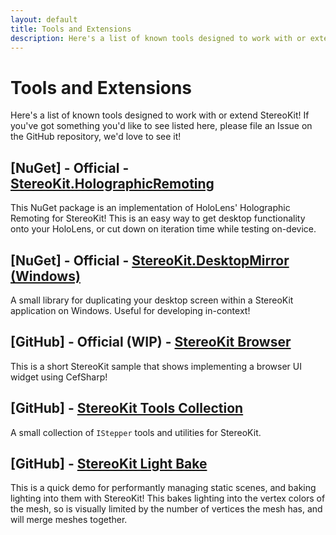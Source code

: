 ```yaml
---
layout: default
title: Tools and Extensions
description: Here's a list of known tools designed to work with or extend StereoKit! If you've got something you'd like to see listed here, please file an Issue on the GitHub re...
---
```


# Tools and Extensions

Here's a list of known tools designed to work with or extend StereoKit! If
you've got something you'd like to see listed here, please file an Issue on
the GitHub repository, we'd love to see it!

## [NuGet] - Official - [StereoKit.HolographicRemoting](https://github.com/StereoKit/StereoKit.HolographicRemoting)

This NuGet package is an implementation of HoloLens' Holographic Remoting
for StereoKit! This is an easy way to get desktop functionality onto your
HoloLens, or cut down on iteration time while testing on-device.

## [NuGet] - Official - [StereoKit.DesktopMirror (Windows)](https://github.com/StereoKit/StereoKit.DesktopMirror)

A small library for duplicating your desktop screen within a StereoKit
application on Windows. Useful for developing in-context!

## [GitHub] - Official (WIP) - [StereoKit Browser](https://github.com/StereoKit/StereoKit-Browser)

This is a short StereoKit sample that shows implementing a browser UI
widget using CefSharp!

## [GitHub] - [StereoKit Tools Collection](https://github.com/StereoKit/StereoKit/tree/master/Examples/StereoKitTest/Tools)

A small collection of `IStepper` tools and utilities for StereoKit.

## [GitHub] - [StereoKit Light Bake](https://github.com/maluoi/SKLightBake)

This is a quick demo for performantly managing static scenes, and baking
lighting into them with StereoKit! This bakes lighting into the vertex
colors of the mesh, so is visually limited by the number of vertices the
mesh has, and will merge meshes together.


